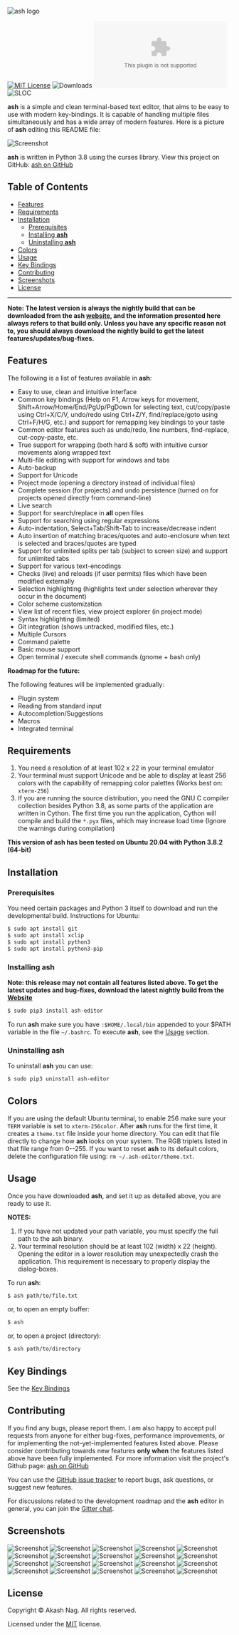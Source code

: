 ![ash logo](https://github.com/akashnag/ash/raw/master/assets/banner.png)

[![MIT License](https://img.shields.io/badge/license-MIT-blue.svg)](https://github.com/akashnag/ash/blob/master/LICENSE.md) ![Downloads](https://img.shields.io/github/downloads/akashnag/ash/total) ![Size](https://img.shields.io/github/size/akashnag/ash/dist/ash-editor-0.1.0.dev9.tar.gz) ![SLOC](https://sloc.xyz/github/akashnag/ash)

**ash** is a simple and clean terminal-based text editor, that aims to be easy to use with modern key-bindings. It is capable of handling multiple files simultaneously and has a wide array of modern features. Here is a picture of **ash** editing this README file:

![Screenshot](https://github.com/akashnag/ash/raw/master/assets/ash-default.png)

**ash** is written in Python 3.8 using the curses library. View this project on GitHub: [ash on GitHub](https://github.com/akashnag/ash)

## Table of Contents

- [Features](#features)
- [Requirements](#requirements)
- [Installation](#installation)
  - [Prerequisites](#prerequisites)
  - [Installing **ash**](#installing-ash)
  - [Uninstalling **ash**](#uninstalling-ash)
- [Colors](#colors)
- [Usage](#usage)
- [Key Bindings](#key-bindings)
- [Contributing](#contributing)
- [Screenshots](#screenshots)
- [License](#license)

- - -

**Note: The latest version is always the nightly build that can be downloaded from the ash [website](https://akashnag.github.io/ash), and the information presented here always refers to that build only. Unless you have any specific reason not to, you should always download the nightly build to get the latest features/updates/bug-fixes.**

## Features

The following is a list of features available in **ash**:

- Easy to use, clean and intuitive interface
- Common key bindings (Help on F1, Arrow keys for movement, Shift+Arrow/Home/End/PgUp/PgDown for selecting text, cut/copy/paste using Ctrl+X/C/V, undo/redo using Ctrl+Z/Y, find/replace/goto using Ctrl+F/H/G, etc.) and support for remapping key bindings to your taste
- Common editor features such as undo/redo, line numbers, find-replace, cut-copy-paste, etc.
- True support for wrapping (both hard & soft) with intuitive cursor movements along wrapped text
- Multi-file editing with support for windows and tabs
- Auto-backup
- Support for Unicode
- Project mode (opening a directory instead of individual files)
- Complete session (for projects) and undo persistence (turned on for projects opened directly from command-line)
- Live search
- Support for search/replace in **all** open files
- Support for searching using regular expressions
- Auto-indentation, Select+Tab/Shift-Tab to increase/decrease indent
- Auto insertion of matching braces/quotes and auto-enclosure when text is selected and braces/quotes are typed
- Support for unlimited splits per tab (subject to screen size) and support for unlimited tabs
- Support for various text-encodings
- Checks (live) and reloads (if user permits) files which have been modified externally
- Selection highlighting (highlights text under selection wherever they occur in the document)
- Color scheme customization
- View list of recent files, view project explorer (in project mode)
- Syntax highlighting (limited)
- Git integration (shows untracked, modified files, etc.)
- Multiple Cursors
- Command palette
- Basic mouse support
- Open terminal / execute shell commands (gnome + bash only)

**Roadmap for the future:**

The following features will be implemented gradually:

- Plugin system
- Reading from standard input
- Autocompletion/Suggestions
- Macros
- Integrated terminal

## Requirements

1. You need a resolution of at least 102 x 22 in your terminal emulator
1. Your terminal must support Unicode and be able to display at least 256 colors with the capability of remapping color palettes (Works best on: `xterm-256`)
1. If you are running the source distribution, you need the GNU C compiler collection besides Python 3.8, as some parts of the application are written in Cython. The first time you run the application, Cython will compile and build the `*.pyx` files, which may increase load time (Ignore the warnings during compilation)

**This version of ash has been tested on Ubuntu 20.04 with Python 3.8.2 (64-bit)**

## Installation

### Prerequisites

You need certain packages and Python 3 itself to download and run the developmental build. Instructions for Ubuntu:

```bash
$ sudo apt install git
$ sudo apt install xclip
$ sudo apt install python3
$ sudo apt install python3-pip
```

### Installing ash

**Note: this release may not contain all features listed above. To get the latest updates and bug-fixes, download the latest nightly build from the [Website](https://akashnag.github.io/ash)**

```bash
$ sudo pip3 install ash-editor
```

To run **ash** make sure you have `:$HOME/.local/bin` appended to your $PATH variable in the file `~/.bashrc`. To execute **ash**, see the [Usage](#usage) section.

### Uninstalling ash

To uninstall **ash** you can use:

```bash
$ sudo pip3 uninstall ash-editor
```

## Colors

If you are using the default Ubuntu terminal, to enable 256 make sure your `TERM` variable is set to `xterm-256color`. After **ash** runs for the first time, it creates a `theme.txt` file inside your home directory. You can edit that file directly to change how **ash** looks on your system. The RGB triplets listed in that file range from 0--255. If you want to reset **ash** to its default colors, delete the configuration file using: `rm ~/.ash-editor/theme.txt`.

## Usage

Once you have downloaded **ash**, and set it up as detailed above, you are ready to use it. 

**NOTES:**
1. If you have not updated your path variable, you must specify the full path to the ash binary.
1. Your terminal resolution should be at least 102 (width) x 22 (height). Opening the editor in a lower resolution may unexpectedly crash the application. This requirement is necessary to properly display the dialog-boxes.

To run **ash**:

```bash
$ ash path/to/file.txt
```

or, to open an empty buffer:

```bash
$ ash
```

or, to open a project (directory):

```bash
$ ash path/to/directory
```

## Key Bindings

See the [Key Bindings](https://github.com/akashnag/ash/blob/master/KEYBINDINGS.md)

## Contributing

If you find any bugs, please report them. I am also happy to accept pull requests from anyone for either bug-fixes, performance improvements, or for implementing the not-yet-implemented features listed above. Please consider contributing towards new features **only when** the features listed above have been fully implemented. For more information visit the project's Github page: [ash on GitHub](https://github.com/akashnag/ash)

You can use the [GitHub issue tracker](https://github.com/akashnag/ash/issues) to report bugs, ask questions, or suggest new features.

For discussions related to the development roadmap and the **ash** editor in general, you can join the [Gitter chat](https://gitter.im/akashnag/ash).

## Screenshots

![Screenshot](https://github.com/akashnag/ash/raw/master/assets/ss1.png)
![Screenshot](https://github.com/akashnag/ash/raw/master/assets/ss2.png)
![Screenshot](https://github.com/akashnag/ash/raw/master/assets/ss3.png)
![Screenshot](https://github.com/akashnag/ash/raw/master/assets/ss4.png)
![Screenshot](https://github.com/akashnag/ash/raw/master/assets/ss5.png)
![Screenshot](https://github.com/akashnag/ash/raw/master/assets/ss6.png)
![Screenshot](https://github.com/akashnag/ash/raw/master/assets/ss7.png)
![Screenshot](https://github.com/akashnag/ash/raw/master/assets/ss8.png)
![Screenshot](https://github.com/akashnag/ash/raw/master/assets/ss9.png)
![Screenshot](https://github.com/akashnag/ash/raw/master/assets/ss10.png)
![Screenshot](https://github.com/akashnag/ash/raw/master/assets/ss11.png)
![Screenshot](https://github.com/akashnag/ash/raw/master/assets/ss12.png)
![Screenshot](https://github.com/akashnag/ash/raw/master/assets/ss13.png)
![Screenshot](https://github.com/akashnag/ash/raw/master/assets/ss14.png)
![Screenshot](https://github.com/akashnag/ash/raw/master/assets/ss15.png)
![Screenshot](https://github.com/akashnag/ash/raw/master/assets/ss16.png)
![Screenshot](https://github.com/akashnag/ash/raw/master/assets/ss17.png)
![Screenshot](https://github.com/akashnag/ash/raw/master/assets/ss18.png)
![Screenshot](https://github.com/akashnag/ash/raw/master/assets/ss19.png)
![Screenshot](https://github.com/akashnag/ash/raw/master/assets/ss20.png)


## License

Copyright &copy; Akash Nag. All rights reserved.

Licensed under the [MIT](https://github.com/akashnag/ash/blob/master/LICENSE.md) license.